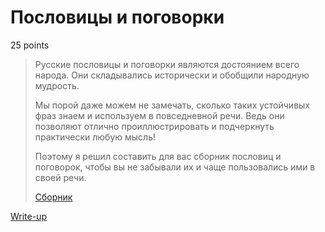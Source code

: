# Пословицы и поговорки

25 points

> Русские пословицы и поговорки являются достоянием всего народа. 
> Они складывались исторически и обобщили народную мудрость.
>
> Мы порой даже можем не замечать,
> сколько таких устойчивых фраз знаем и используем в повседневной речи.
> Ведь они позволяют отлично проиллюстрировать и подчеркнуть практически любую мысль!
>
> Поэтому я решил составить для вас сборник пословиц и поговорок,
> чтобы вы не забывали их и чаще пользовались ими в своей речи.
> 
> [Сборник](public/proverbial_collection.txt)

[Write-up](WRITEUP.md)
